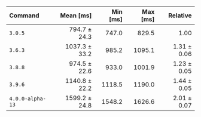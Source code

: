 | Command | Mean [ms] | Min [ms] | Max [ms] | Relative |
|:---|---:|---:|---:|---:|
| `3.0.5` | 794.7 ± 24.3 | 747.0 | 829.5 | 1.00 |
| `3.6.3` | 1037.3 ± 33.2 | 985.2 | 1095.1 | 1.31 ± 0.06 |
| `3.8.8` | 974.5 ± 22.6 | 933.0 | 1001.9 | 1.23 ± 0.05 |
| `3.9.6` | 1140.8 ± 22.2 | 1118.5 | 1190.0 | 1.44 ± 0.05 |
| `4.0.0-alpha-13` | 1599.2 ± 24.8 | 1548.2 | 1626.6 | 2.01 ± 0.07 |
